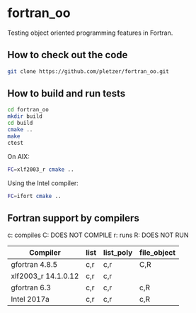 # fortran_oo

Testing object oriented programming features in Fortran.

## How to check out the code

```bash
git clone https://github.com/pletzer/fortran_oo.git
```

## How to build and run tests

```bash
cd fortran_oo
mkdir build
cd build
cmake ..
make
ctest
```

On AIX:

```bash
FC=xlf2003_r cmake ..
```

Using the Intel compiler:

```bash
FC=ifort cmake ..
```

## Fortran support by compilers

  c: compiles
  C: DOES NOT COMPILE
  r: runs
  R: DOES NOT RUN

| Compiler            | list  | list_poly | file_object |
|---------------------|-------|-----------|--------------
| gfortran 4.8.5      | c,r   | c,r       |  C,R        |
| xlf2003_r 14.1.0.12 | c,r   | c,r       |             |
| gfortran 6.3        | c,r   | c,r       |  c,R        |
| Intel 2017a         | c,r   | c,r       |  c,R        |

